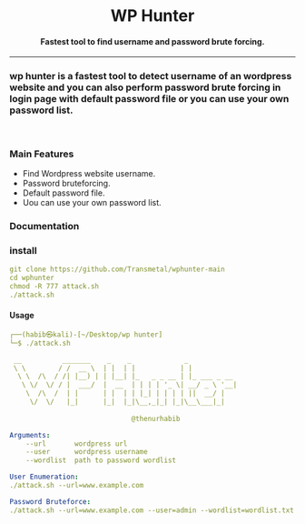 <h1 align="center">
  WP Hunter
  <br>
</h1>

<h4 align="center">Fastest tool to find username and password brute forcing.</h4>

<hr>

### wp hunter is a fastest tool to detect username of an wordpress website and you can also perform password brute forcing in login page with default password file or you can use your own password list.

<br>

### Main Features
- Find Wordpress website username.
- Password bruteforcing.
- Default password file.
- Uou can use your own password list.


### Documentation
### install
```yaml
git clone https://github.com/Transmetal/wphunter-main
cd wphunter
chmod -R 777 attack.sh
./attack.sh
```


#### Usage

```yaml
┌──(habib㉿kali)-[~/Desktop/wp hunter]
└─$ ./attack.sh 

 __          _______    _    _             _            
 \ \        / /  __ \  | |  | |           | |           
  \ \  /\  / /| |__) | | |__| |_   _ _ __ | |_ ___ _ __ 
   \ \/  \/ / |  ___/  |  __  | | | | '_ \| __/ _ \ '__|
    \  /\  /  | |      | |  | | |_| | | | | ||  __/ |   
     \/  \/   |_|      |_|  |_|\__,_|_| |_|\__\___|_|   
                                                        
                              @thenurhabib 

Arguments:
	--url		wordpress url
	--user		wordpress username
	--wordlist	path to password wordlist

User Enumeration:
./attack.sh --url=www.example.com

Password Bruteforce:
./attack.sh --url=www.example.com --user=admin --wordlist=wordlist.txt

```
<br>
